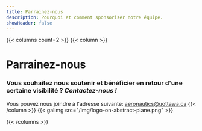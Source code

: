 ```yaml
---
title: Parrainez-nous
description: Pourquoi et comment sponsoriser notre équipe.
showHeader: false
---
```


{{< columns count=2 >}}
{{< column >}}
# Parrainez-nous
 
### Vous souhaitez nous soutenir et bénéficier en retour d'une certaine visibilité ? *Contactez-nous !*

Vous pouvez nous joindre à l'adresse suivante: aeronautics@uottawa.ca
{{< /column >}}
{{< galimg src="/img/logo-on-abstract-plane.png" >}}

{{< /columns >}}